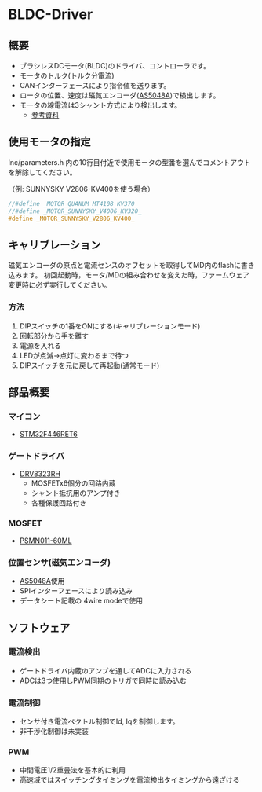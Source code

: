 # BLDC-Driver
## 概要
- ブラシレスDCモータ(BLDC)のドライバ、コントローラです。
- モータのトルク(トルク分電流)
- CANインターフェースにより指令値を送ります。
- ロータの位置、速度は磁気エンコーダ([AS5048A](https://ams.com/ja/as5048a))で検出します。
- モータの線電流は3シャント方式により検出します。
  * [参考資料](http://www.tij.co.jp/jp/lit/ug/tiducy7/tiducy7.pdf)

## 使用モータの指定
Inc/parameters.h 内の10行目付近で使用モータの型番を選んでコメントアウトを解除してください。

（例: SUNNYSKY V2806-KV400を使う場合）
```c
//#define _MOTOR_QUANUM_MT4108_KV370_
//#define _MOTOR_SUNNYSKY_V4006_KV320_
#define _MOTOR_SUNNYSKY_V2806_KV400_
```

## キャリブレーション
磁気エンコーダの原点と電流センスのオフセットを取得してMD内のflashに書き込みます。
初回起動時，モータ/MDの組み合わせを変えた時，ファームウェア変更時に必ず実行してください。

### 方法
1. DIPスイッチの1番をONにする(キャリブレーションモード)
2. 回転部分から手を離す
3. 電源を入れる
4. LEDが点滅→点灯に変わるまで待つ
5. DIPスイッチを元に戻して再起動(通常モード)

## 部品概要
### マイコン
- [STM32F446RET6](https://www.stmcu.jp/stm32/stm32f4/stm32f446/12361/)

### ゲートドライバ
- [DRV8323RH](http://www.ti.com/lit/ds/symlink/drv8323r.pdf)
  * MOSFETx6個分の回路内蔵
  * シャント抵抗用のアンプ付き
  * 各種保護回路付き

### MOSFET
- [PSMN011-60ML](https://assets.nexperia.com/documents/data-sheet/PSMN011-60ML.pdf)


### 位置センサ(磁気エンコーダ)
- [AS5048A](https://ams.com/ja/as5048a)使用
- SPIインターフェースにより読み込み
- データシート記載の 4wire modeで使用

## ソフトウェア

### 電流検出
- ゲートドライバ内蔵のアンプを通してADCに入力される
- ADCは3つ使用しPWM同期のトリガで同時に読み込む

### 電流制御
- センサ付き電流ベクトル制御でId, Iqを制御します。
- 非干渉化制御は未実装

### PWM
- 中間電圧1/2重畳法を基本的に利用
- 高速域ではスイッチングタイミングを電流検出タイミングから遠ざける

